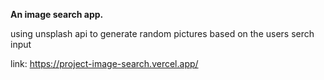**An image search app.**

using unsplash api to generate random pictures based on the users serch input

link: https://project-image-search.vercel.app/
